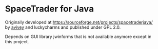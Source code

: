 # SpaceTrader for Java

Originally developed at https://sourceforge.net/projects/spacetraderjava/ by [avivey](https://sourceforge.net/u/avivey/profile/) and luckycharms and published under GPL 2.0.

Depends on GUI library jwinforms that is not available anymore except in this project.
